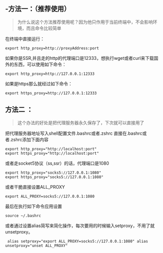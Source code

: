## -方法一：（推荐使用）

> 为什么说这个方法推荐使用呢？因为他只作用于当前终端中，不会影响环境，而且命令比较简单

在终端中直接运行：

```
export http_proxy=http://proxyAddress:port
```

如果你是SSR,并且走的http的代理端口是12333，想执行wget或者curl来下载国外的东西，可以使用如下命令：

```
export http_proxy=http://127.0.0.1:12333
```

如果是https那么就经过如下命令：

```
export https_proxy=http://127.0.0.1:12333
```

## 方法二 ：

> 这个办法的好处是把代理服务器永久保存了，下次就可以直接用了

把代理服务器地址写入shell配置文件.bashrc或者.zshrc 直接在.bashrc或者.zshrc添加下面内容

```
export http_proxy="http://localhost:port"
export https_proxy="http://localhost:port"
```

或者走socket5协议（ss,ssr）的话，代理端口是1080

```
export http_proxy="socks5://127.0.0.1:1080"
export https_proxy="socks5://127.0.0.1:1080"
```

或者干脆直接设置ALL_PROXY

```
export ALL_PROXY=socks5://127.0.0.1:1080
```

最后在执行如下命令应用设置

```
source ~/.bashrc
```

或者通过设置alias简写来简化操作，每次要用的时候输入setproxy，不用了就unsetproxy。

```
 alias setproxy="export ALL_PROXY=socks5://127.0.0.1:1080" alias unsetproxy="unset ALL_PROXY"
```